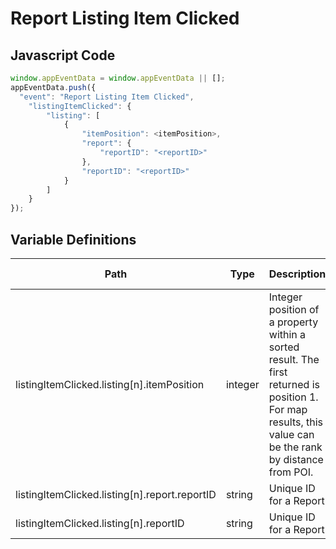 # Report Listing Item Clicked

### 

## Javascript Code
```js
window.appEventData = window.appEventData || [];
appEventData.push({
  "event": "Report Listing Item Clicked",
    "listingItemClicked": {
        "listing": [
            {
                "itemPosition": <itemPosition>,
                "report": {
                    "reportID": "<reportID>"
                },
                "reportID": "<reportID>"
            }
        ]
    }
});
```

## Variable Definitions

|Path|Type|Description|Example|Pattern|Min Length|Max Length|Minimum|Maximum|Multiple Of|
| --- | --- | --- | --- | --- | --- | --- | --- | --- | --- |
|listingItemClicked.listing[n].itemPosition|integer|Integer position of a property within a sorted result. The first returned is position 1. For map results, this value can be the rank by distance from POI.|1, 2, 3, 4, 5||||0|||
|listingItemClicked.listing[n].report.reportID|string|Unique ID for a Report||||||||
|listingItemClicked.listing[n].reportID|string|Unique ID for a Report||||||||





